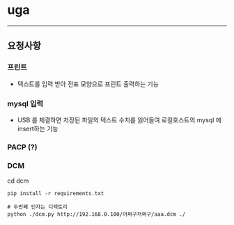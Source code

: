 # uga

---

## 요청사항

### 프린트
- 텍스트를 입력 받아 전표 모양으로 프린트 출력하는 기능

### mysql 입력
- USB 를 체결하면 저장된 파일의 텍스트 수치를 읽어들여 로컬호스트의 mysql 에 insert하는 기능

### PACP (?)

### DCM

cd dcm

```console
pip install -r requirements.txt

# 두번째 인자는 디렉토리
python ./dcm.py http://192.168.0.100/어쩌구저쩌구/aaa.dcm ./
```